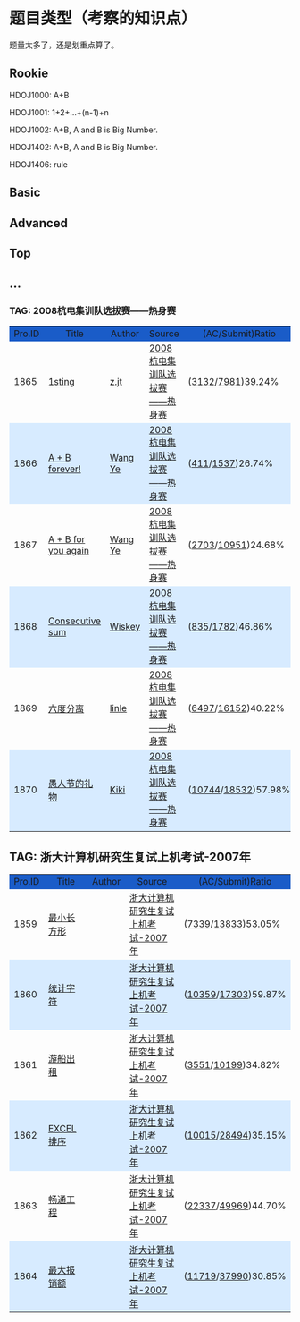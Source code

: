 # 题目类型（考察的知识点）

题量太多了，还是划重点算了。

## Rookie

HDOJ1000: A+B

HDOJ1001: 1+2+...+(n-1)+n

HDOJ1002: A+B, A and B is Big Number.

HDOJ1402: A*B, A and B is Big Number.

HDOJ1406: rule

## Basic

## Advanced

## Top

## ...


### TAG: 2008杭电集训队选拔赛——热身赛

<table>
<tbody><tr>
  		<td class="TABLE_HEADER" width="5%" bgcolor="#1A5CC8" align="center">Pro.ID</td>
	<td class="TABLE_HEADER" width="30%" bgcolor="#1A5CC8" align="center">Title</td>
	<td class="TABLE_HEADER" width="10%" bgcolor="#1A5CC8" align="center">Author</td>
	<td class="TABLE_HEADER" width="35%" bgcolor="#1A5CC8" align="center">Source</td>
	<td class="TABLE_HEADER" width="15%" bgcolor="#1A5CC8" align="center">(AC/Submit)Ratio</td>
  </tr>
  <tr>
  		<td class="TABLE_TEXT">1865</td>
	<td class="TABLE_TEXT2"><a href="/showproblem.php?pid=1865">1sting</a></td>
	<td class="TABLE_TEXT"><a href="/search.php?field=problem&amp;key=z.jt&amp;author=1&amp;searchmode=author">z.jt</a></td>
	<td class="TABLE_TEXT"><a href="/search.php?field=problem&amp;key=2008%BA%BC%B5%E7%BC%AF%D1%B5%B6%D3%D1%A1%B0%CE%C8%FC%A1%AA%A1%AA%C8%C8%C9%ED%C8%FC&amp;source=1&amp;searchmode=source">2008杭电集训队选拔赛——热身赛</a></td>
	<td class="TABLE_TEXT">
(<a href="status.php?pid=1865&amp;status=5">3132</a>/<a href="status.php?pid=1865">7981</a>)39.24%	</td>
  </tr>
  <tr>
  		<td class="TABLE_TEXT" bgcolor="#d7ebff">1866</td>
	<td class="TABLE_TEXT2" bgcolor="#d7ebff"><a href="/showproblem.php?pid=1866">A + B forever!</a></td>
	<td class="TABLE_TEXT" bgcolor="#d7ebff"><a href="/search.php?field=problem&amp;key=Wang Ye&amp;author=1&amp;searchmode=author">Wang Ye</a></td>
	<td class="TABLE_TEXT" bgcolor="#d7ebff"><a href="/search.php?field=problem&amp;key=2008%BA%BC%B5%E7%BC%AF%D1%B5%B6%D3%D1%A1%B0%CE%C8%FC%A1%AA%A1%AA%C8%C8%C9%ED%C8%FC&amp;source=1&amp;searchmode=source">2008杭电集训队选拔赛——热身赛</a></td>
	<td class="TABLE_TEXT" bgcolor="#d7ebff">
(<a href="status.php?pid=1866&amp;status=5">411</a>/<a href="status.php?pid=1866">1537</a>)26.74%	</td>
  </tr>
  <tr>
  		<td class="TABLE_TEXT">1867</td>
	<td class="TABLE_TEXT2"><a href="/showproblem.php?pid=1867">A + B for you again</a></td>
	<td class="TABLE_TEXT"><a href="/search.php?field=problem&amp;key=Wang Ye&amp;author=1&amp;searchmode=author">Wang Ye</a></td>
	<td class="TABLE_TEXT"><a href="/search.php?field=problem&amp;key=2008%BA%BC%B5%E7%BC%AF%D1%B5%B6%D3%D1%A1%B0%CE%C8%FC%A1%AA%A1%AA%C8%C8%C9%ED%C8%FC&amp;source=1&amp;searchmode=source">2008杭电集训队选拔赛——热身赛</a></td>
	<td class="TABLE_TEXT">
(<a href="status.php?pid=1867&amp;status=5">2703</a>/<a href="status.php?pid=1867">10951</a>)24.68%	</td>
  </tr>
  <tr>
  		<td class="TABLE_TEXT" bgcolor="#d7ebff">1868</td>
	<td class="TABLE_TEXT2" bgcolor="#d7ebff"><a href="/showproblem.php?pid=1868">Consecutive sum</a></td>
	<td class="TABLE_TEXT" bgcolor="#d7ebff"><a href="/search.php?field=problem&amp;key=Wiskey&amp;author=1&amp;searchmode=author">Wiskey</a></td>
	<td class="TABLE_TEXT" bgcolor="#d7ebff"><a href="/search.php?field=problem&amp;key=2008%BA%BC%B5%E7%BC%AF%D1%B5%B6%D3%D1%A1%B0%CE%C8%FC%A1%AA%A1%AA%C8%C8%C9%ED%C8%FC&amp;source=1&amp;searchmode=source">2008杭电集训队选拔赛——热身赛</a></td>
	<td class="TABLE_TEXT" bgcolor="#d7ebff">
(<a href="status.php?pid=1868&amp;status=5">835</a>/<a href="status.php?pid=1868">1782</a>)46.86%	</td>
  </tr>
  <tr>
  		<td class="TABLE_TEXT">1869</td>
	<td class="TABLE_TEXT2"><a href="/showproblem.php?pid=1869">六度分离</a></td>
	<td class="TABLE_TEXT"><a href="/search.php?field=problem&amp;key=linle&amp;author=1&amp;searchmode=author">linle</a></td>
	<td class="TABLE_TEXT"><a href="/search.php?field=problem&amp;key=2008%BA%BC%B5%E7%BC%AF%D1%B5%B6%D3%D1%A1%B0%CE%C8%FC%A1%AA%A1%AA%C8%C8%C9%ED%C8%FC&amp;source=1&amp;searchmode=source">2008杭电集训队选拔赛——热身赛</a></td>
	<td class="TABLE_TEXT">
(<a href="status.php?pid=1869&amp;status=5">6497</a>/<a href="status.php?pid=1869">16152</a>)40.22%	</td>
  </tr>
  <tr>
  		<td class="TABLE_TEXT" bgcolor="#d7ebff">1870</td>
	<td class="TABLE_TEXT2" bgcolor="#d7ebff"><a href="/showproblem.php?pid=1870">愚人节的礼物</a></td>
	<td class="TABLE_TEXT" bgcolor="#d7ebff"><a href="/search.php?field=problem&amp;key=Kiki&amp;author=1&amp;searchmode=author">Kiki</a></td>
	<td class="TABLE_TEXT" bgcolor="#d7ebff"><a href="/search.php?field=problem&amp;key=2008%BA%BC%B5%E7%BC%AF%D1%B5%B6%D3%D1%A1%B0%CE%C8%FC%A1%AA%A1%AA%C8%C8%C9%ED%C8%FC&amp;source=1&amp;searchmode=source">2008杭电集训队选拔赛——热身赛</a></td>
	<td class="TABLE_TEXT" bgcolor="#d7ebff">
(<a href="status.php?pid=1870&amp;status=5">10744</a>/<a href="status.php?pid=1870">18532</a>)57.98%	</td>
  </tr>
</tbody>
</table>

## TAG: 浙大计算机研究生复试上机考试-2007年

<table>
<tbody><tr>
  		<td class="TABLE_HEADER" width="5%" bgcolor="#1A5CC8" align="center">Pro.ID</td>
	<td class="TABLE_HEADER" width="30%" bgcolor="#1A5CC8" align="center">Title</td>
	<td class="TABLE_HEADER" width="10%" bgcolor="#1A5CC8" align="center">Author</td>
	<td class="TABLE_HEADER" width="35%" bgcolor="#1A5CC8" align="center">Source</td>
	<td class="TABLE_HEADER" width="15%" bgcolor="#1A5CC8" align="center">(AC/Submit)Ratio</td>
  </tr>
  <tr>
  		<td class="TABLE_TEXT">1859</td>
	<td class="TABLE_TEXT2"><a href="/showproblem.php?pid=1859">最小长方形</a></td>
	<td class="TABLE_TEXT"><a href="/search.php?field=problem&amp;key=&amp;author=1&amp;searchmode=author"></a></td>
	<td class="TABLE_TEXT"><a href="/search.php?field=problem&amp;key=%D5%E3%B4%F3%BC%C6%CB%E3%BB%FA%D1%D0%BE%BF%C9%FA%B8%B4%CA%D4%C9%CF%BB%FA%BF%BC%CA%D4-2007%C4%EA&amp;source=1&amp;searchmode=source">浙大计算机研究生复试上机考试-2007年</a></td>
	<td class="TABLE_TEXT">
(<a href="status.php?pid=1859&amp;status=5">7339</a>/<a href="status.php?pid=1859">13833</a>)53.05%	</td>
  </tr>
  <tr>
  		<td class="TABLE_TEXT" bgcolor="#d7ebff">1860</td>
	<td class="TABLE_TEXT2" bgcolor="#d7ebff"><a href="/showproblem.php?pid=1860">统计字符</a></td>
	<td class="TABLE_TEXT" bgcolor="#d7ebff"><a href="/search.php?field=problem&amp;key=&amp;author=1&amp;searchmode=author"></a></td>
	<td class="TABLE_TEXT" bgcolor="#d7ebff"><a href="/search.php?field=problem&amp;key=%D5%E3%B4%F3%BC%C6%CB%E3%BB%FA%D1%D0%BE%BF%C9%FA%B8%B4%CA%D4%C9%CF%BB%FA%BF%BC%CA%D4-2007%C4%EA&amp;source=1&amp;searchmode=source">浙大计算机研究生复试上机考试-2007年</a></td>
	<td class="TABLE_TEXT" bgcolor="#d7ebff">
(<a href="status.php?pid=1860&amp;status=5">10359</a>/<a href="status.php?pid=1860">17303</a>)59.87%	</td>
  </tr>
  <tr>
  		<td class="TABLE_TEXT">1861</td>
	<td class="TABLE_TEXT2"><a href="/showproblem.php?pid=1861">游船出租</a></td>
	<td class="TABLE_TEXT"><a href="/search.php?field=problem&amp;key=&amp;author=1&amp;searchmode=author"></a></td>
	<td class="TABLE_TEXT"><a href="/search.php?field=problem&amp;key=%D5%E3%B4%F3%BC%C6%CB%E3%BB%FA%D1%D0%BE%BF%C9%FA%B8%B4%CA%D4%C9%CF%BB%FA%BF%BC%CA%D4-2007%C4%EA&amp;source=1&amp;searchmode=source">浙大计算机研究生复试上机考试-2007年</a></td>
	<td class="TABLE_TEXT">
(<a href="status.php?pid=1861&amp;status=5">3551</a>/<a href="status.php?pid=1861">10199</a>)34.82%	</td>
  </tr>
  <tr>
  		<td class="TABLE_TEXT" bgcolor="#d7ebff">1862</td>
	<td class="TABLE_TEXT2" bgcolor="#d7ebff"><a href="/showproblem.php?pid=1862">EXCEL排序</a></td>
	<td class="TABLE_TEXT" bgcolor="#d7ebff"><a href="/search.php?field=problem&amp;key=&amp;author=1&amp;searchmode=author"></a></td>
	<td class="TABLE_TEXT" bgcolor="#d7ebff"><a href="/search.php?field=problem&amp;key=%D5%E3%B4%F3%BC%C6%CB%E3%BB%FA%D1%D0%BE%BF%C9%FA%B8%B4%CA%D4%C9%CF%BB%FA%BF%BC%CA%D4-2007%C4%EA&amp;source=1&amp;searchmode=source">浙大计算机研究生复试上机考试-2007年</a></td>
	<td class="TABLE_TEXT" bgcolor="#d7ebff">
(<a href="status.php?pid=1862&amp;status=5">10015</a>/<a href="status.php?pid=1862">28494</a>)35.15%	</td>
  </tr>
  <tr>
  		<td class="TABLE_TEXT">1863</td>
	<td class="TABLE_TEXT2"><a href="/showproblem.php?pid=1863">畅通工程</a></td>
	<td class="TABLE_TEXT"><a href="/search.php?field=problem&amp;key=&amp;author=1&amp;searchmode=author"></a></td>
	<td class="TABLE_TEXT"><a href="/search.php?field=problem&amp;key=%D5%E3%B4%F3%BC%C6%CB%E3%BB%FA%D1%D0%BE%BF%C9%FA%B8%B4%CA%D4%C9%CF%BB%FA%BF%BC%CA%D4-2007%C4%EA&amp;source=1&amp;searchmode=source">浙大计算机研究生复试上机考试-2007年</a></td>
	<td class="TABLE_TEXT">
(<a href="status.php?pid=1863&amp;status=5">22337</a>/<a href="status.php?pid=1863">49969</a>)44.70%	</td>
  </tr>
  <tr>
  		<td class="TABLE_TEXT" bgcolor="#d7ebff">1864</td>
	<td class="TABLE_TEXT2" bgcolor="#d7ebff"><a href="/showproblem.php?pid=1864">最大报销额</a></td>
	<td class="TABLE_TEXT" bgcolor="#d7ebff"><a href="/search.php?field=problem&amp;key=&amp;author=1&amp;searchmode=author"></a></td>
	<td class="TABLE_TEXT" bgcolor="#d7ebff"><a href="/search.php?field=problem&amp;key=%D5%E3%B4%F3%BC%C6%CB%E3%BB%FA%D1%D0%BE%BF%C9%FA%B8%B4%CA%D4%C9%CF%BB%FA%BF%BC%CA%D4-2007%C4%EA&amp;source=1&amp;searchmode=source">浙大计算机研究生复试上机考试-2007年</a></td>
	<td class="TABLE_TEXT" bgcolor="#d7ebff">
(<a href="status.php?pid=1864&amp;status=5">11719</a>/<a href="status.php?pid=1864">37990</a>)30.85%	</td>
  </tr>
</tbody>
</table>

